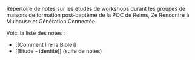Répertoire de notes sur les études de workshops durant les groupes de maisons de formation post-baptême de la POC de Reims, Ze Rencontre à Mulhouse et Génération Connectée.

Voici la liste des notes :
- [[Comment lire la Bible]]
- [[Etude - identité]] (suite de notes)